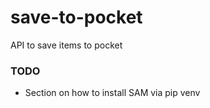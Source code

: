# save-to-pocket
API to save items to pocket


### TODO
- Section on how to install SAM via pip venv